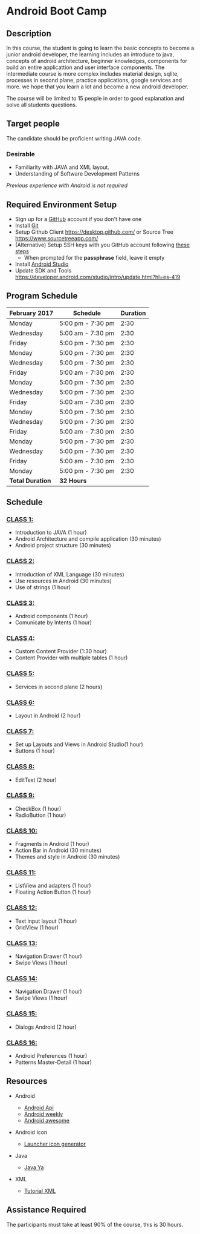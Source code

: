 # Android Boot Camp

## Description

In this course, the student is going to learn the basic concepts to become a junior android developer, the learning includes an introduce to java, concepts of android architecture, beginner knowledges, components for build an entire applicattion and user interface components.  The intermediate course is more complex includes material design, sqlite, processes in second plane, practice applications, google services and more. we hope that you learn a lot and become a new android developer.

The course will be limited to 15 people in order to good explanation and solve all students questions.

## Target people

The candidate should be proficient writing JAVA code.

### Desirable
- Familiarity with JAVA and XML layout.
- Understanding of Software Development Patterns

*Previous experience with Android is not required*

## Required Environment Setup

- Sign up for a [GitHub](http://github.com/) account if you don't have one
- Install [Git](https://git-scm.com/)
- Setup Github Client https://desktop.github.com/  or Source Tree https://www.sourcetreeapp.com/
- (Alternative) Setup SSH keys with you GitHub account following [these steps](https://help.github.com/articles/generating-an-ssh-key/)
  - When prompted for the **passphrase** field, leave it empty
- Install [Android Studio](https://developer.android.com/studio/index.html?hl=es-419)
- Update SDK and Tools https://developer.android.com/studio/intro/update.html?hl=es-419

## Program Schedule

February 2017 | Schedule | Duration
---------|----------|---------
Monday  | 5:00 pm - 7:30 pm | 2:30
Wednesday  | 5:00 am - 7:30 pm | 2:30
Friday  |  5:00 pm - 7:30 pm | 2:30
Monday  | 5:00 pm - 7:30 pm | 2:30
Wednesday  | 5:00 pm - 7:30 pm | 2:30
Friday  | 5:00 am - 7:30 pm | 2:30
Monday  | 5:00 pm - 7:30 pm | 2:30
Wednesday  | 5:00 pm - 7:30 pm | 2:30
Friday  | 5:00 am - 7:30 pm | 2:30
Monday  | 5:00 pm - 7:30 pm | 2:30
Wednesday  | 5:00 pm - 7:30 pm | 2:30
Friday  | 5:00 am - 7:30 pm | 2:30
Monday  | 5:00 pm - 7:30 pm | 2:30
Wednesday  | 5:00 pm - 7:30 pm | 2:30
Friday  | 5:00 am - 7:30 pm | 2:30
Monday  | 5:00 pm - 7:30 pm | 2:30
 | **Total Duration** | **32 Hours**

## Schedule

### [CLASS 1:](https://github.com/alejouribesanchez/android_course/tree/master/class_1) 
- Introduction to JAVA (1 hour)
- Android Architecture and compile application (30 minutes)
- Android project structure (30 minutes)

### [CLASS 2:](https://github.com/alejouribesanchez/android_course/tree/master/class_2)

- Introduction of XML Language (30 minutes)
- Use resources in Android (30 minutes)
- Use of strings (1 hour)

### [CLASS 3:](https://github.com/alejouribesanchez/android_course/tree/master/class_3) 

- Android components  (1 hour)
- Comunicate by Intents  (1 hour)

### [CLASS 4:](https://github.com/alejouribesanchez/android_course/tree/master/class_4) 

- Custom Content Provider (1:30 hour)
- Content Provider with multiple tables (1 hour)

### [CLASS 5:](https://github.com/alejouribesanchez/android_course/tree/master/class_5) 

- Services in second plane (2 hours)

### [CLASS 6:](https://github.com/alejouribesanchez/android_course/tree/master/class_6) 

- Layout in Android (2 hour)

### [CLASS 7:](https://github.com/alejouribesanchez/android_course/tree/master/class_7) 

- Set up Layouts and Views in Android Studio(1 hour)
- Buttons (1 hour)

### [CLASS 8:](https://github.com/alejouribesanchez/android_course/tree/master/class_8) 

- EditText (2 hour)

### [CLASS 9:](https://github.com/alejouribesanchez/android_course/tree/master/class_9) 

- CheckBox (1 hour)
- RadioButton (1 hour)

### [CLASS 10:](https://github.com/alejouribesanchez/android_course/tree/master/class_10) 

- Fragments in Android (1 hour)
- Action Bar in Android (30 minutes)
- Themes and style in Android (30 minutes)

### [CLASS 11:](https://github.com/alejouribesanchez/android_course/tree/master/class_11) 

- ListView and adapters (1 hour)
- Floating Action Button (1 hour)

### [CLASS 12:](https://github.com/alejouribesanchez/android_course/tree/master/class_12) 

- Text input layout (1 hour)
- GridView (1 hour)

### [CLASS 13:](https://github.com/alejouribesanchez/android_course/tree/master/class_13) 

- Navigation Drawer (1 hour)
- Swipe Views (1 hour)

### [CLASS 14:](https://github.com/alejouribesanchez/android_course/tree/master/class_14) 

- Navigation Drawer (1 hour)
- Swipe Views (1 hour)

### [CLASS 15:](https://github.com/alejouribesanchez/android_course/tree/master/class_15) 

- Dialogs Android (2 hour)

### [CLASS 16:](https://github.com/alejouribesanchez/android_course/tree/master/class_16) 

- Android Preferences (1 hour)
- Patterns Master-Detail (1 hour)


## Resources

- Android
  - [Android Api](https://developer.android.com/reference/packages.html)
  - [Android weekly](http://androidweekly.net/)
  - [Android awesome](https://github.com/wasabeef/awesome-android-ui)

- Android Icon
  - [Launcher icon generator](https://romannurik.github.io/AndroidAssetStudio/icons-launcher.html#foreground.type=clipart&foreground.clipart=android&foreground.space.trim=1&foreground.space.pad=0.25&foreColor=rgba(96%2C%20125%2C%20139%2C%200)&backColor=rgb(68%2C%20138%2C%20255)&crop=0&backgroundShape=square&effects=none)

- Java
  - [Java Ya](https://www.tutorialesprogramacionya.com/javaya/)

- XML
  - [Tutorial XML](http://www.desarrolloweb.com/manuales/manual-introduccion-xml.html)

## Assistance Required

The participants must take at least 90% of the course, this is 30 hours.
